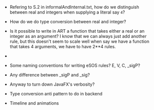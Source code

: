 - Refering to S.2 in informalAndInternal.txt, how do we distinguish between real and integers when supplying a literal say `4`? 

- How do we do type conversion between real and integer?

- Is it possible to write in ART a function that takes either a real or an integer as an argument? I know that we can always just add another rule, but this doesn't seem to scale well when say we have a function that takes 4 arguments, we have to have 2**4 rules.

- 

- Some naming conventions for writing eSOS rules? E, V, C, _sigP?

- Any difference between _sigP and _sig?

- Anyway to turn down JavaFX's verbosity?

- Type conversion anti pattern to do in backend

- Timeline and animations
